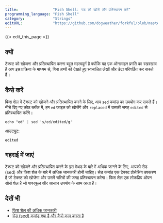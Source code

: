```yaml
---
title:                "Fish Shell: पाठ को खोजें और प्रतिस्थापन करें"
programming_language: "Fish Shell"
category:             "Strings"
editURL:              "https://github.com/dogweather/forkful/blob/master/content/hi/fish-shell/searching-and-replacing-text.md"
---
```


{{< edit_this_page >}}

## क्यों

टेक्स्ट को खोजना और प्रतिस्थापित करना बहुत महत्वपूर्ण है क्योंकि यह एक ऑनलाइन प्रगति का रखरखाव है आप इस प्रक्रिया के माध्यम से, बिना हाथों को देखते हुए स्वचालित लेखों और डेटा परिवर्तित कर सकते हैं।

## कैसे करें

फिश शेल में टेक्स्ट को खोजने और प्रतिस्थापित करने के लिए, आप `sed` कमांड का उपयोग कर सकते हैं। नीचे दिए गए कोड ब्लॉक में, हम `ed` फ़ाइल को खोजेंगे और `replaced` में उसकी जगह `edited` से प्रतिस्थापित करेंगे।

```Fish Shell
echo "ed" | sed 's/ed/edited/g'
```

आउटपुट:

```
edited
```

## गहराई में जाएं

टेक्स्ट को खोजने और प्रतिस्थापित करने के इस मेथड के बारे में अधिक जानने के लिए, आपको सेड (sed) और फिश शेल के बारे में अधिक जानकारी होनी चाहिए। सेड कमांड एक टेक्स्ट प्रोसेसिंग उपकरण है जो टेक्स्ट को खोजेगा और उसमें चरित्रों की जगह प्रतिस्थापन करेगा। फिश शेल एक लोकप्रिय ओपन सोर्स शेल है जो पावरफुल और आसान उपयोग के साथ आता है।

## देखें भी

- [फिश शेल की अधिक जानकारी](https://fishshell.com/)
- [सेड (sed) कमांड क्या है और कैसे काम करता है](https://www.geeksforgeeks.org/sed-command-in-linux-unix-with-examples/)